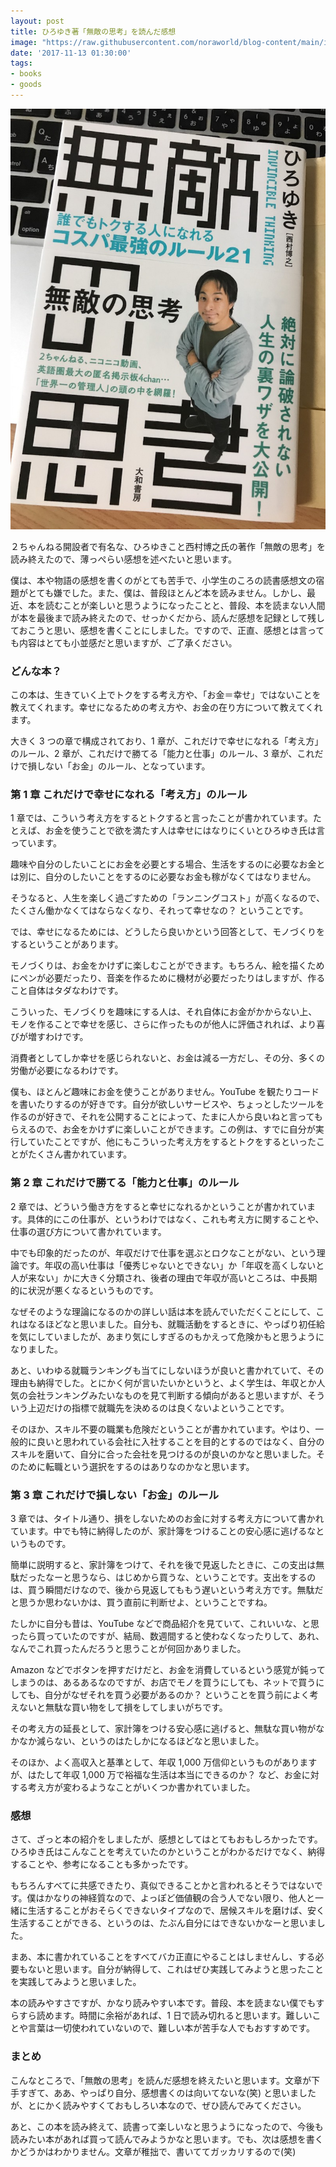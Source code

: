 ```yaml
---
layout: post
title: ひろゆき著「無敵の思考」を読んだ感想
image: "https://raw.githubusercontent.com/noraworld/blog-content/main/invincible-thinking-review/invincible_thinking.jpg"
date: '2017-11-13 01:30:00'
tags:
- books
- goods
---
```


![無敵の思考](https://raw.githubusercontent.com/noraworld/blog-content/main/invincible-thinking-review/invincible_thinking.jpg)

２ちゃんねる開設者で有名な、ひろゆきこと西村博之氏の著作「無敵の思考」を読み終えたので、薄っぺらい感想を述べたいと思います。

僕は、本や物語の感想を書くのがとても苦手で、小学生のころの読書感想文の宿題がとても嫌でした。また、僕は、普段ほとんど本を読みません。しかし、最近、本を読むことが楽しいと思うようになったことと、普段、本を読まない人間が本を最後まで読み終えたので、せっかくだから、読んだ感想を記録として残しておこうと思い、感想を書くことにしました。ですので、正直、感想とは言っても内容はとても小並感だと思いますが、ご了承ください。

### どんな本？
この本は、生きていく上でトクをする考え方や、「お金＝幸せ」ではないことを教えてくれます。幸せになるための考え方や、お金の在り方について教えてくれます。

大きく 3 つの章で構成されており、1 章が、これだけで幸せになれる「考え方」のルール、2 章が、これだけで勝てる「能力と仕事」のルール、3 章が、これだけで損しない「お金」のルール、となっています。

### 第 1 章 これだけで幸せになれる「考え方」のルール
1 章では、こういう考え方をするとトクすると言ったことが書かれています。たとえば、お金を使うことで欲を満たす人は幸せにはなりにくいとひろゆき氏は言っています。

趣味や自分のしたいことにお金を必要とする場合、生活をするのに必要なお金とは別に、自分のしたいことをするのに必要なお金も稼がなくてはなりません。

そうなると、人生を楽しく過ごすための「ランニングコスト」が高くなるので、たくさん働かなくてはならなくなり、それって幸せなの？ ということです。

では、幸せになるためには、どうしたら良いかという回答として、モノづくりをするということがあります。

モノづくりは、お金をかけずに楽しむことができます。もちろん、絵を描くためにペンが必要だったり、音楽を作るために機材が必要だったりはしますが、作ること自体はタダなわけです。

こういった、モノづくりを趣味にする人は、それ自体にお金がかからない上、モノを作ることで幸せを感じ、さらに作ったものが他人に評価されれば、より喜びが増すわけです。

消費者としてしか幸せを感じられないと、お金は減る一方だし、その分、多くの労働が必要になるわけです。

僕も、ほとんど趣味にお金を使うことがありません。YouTube を観たりコードを書いたりするのが好きです。自分が欲しいサービスや、ちょっとしたツールを作るのが好きで、それを公開することによって、たまに人から良いねと言ってもらえるので、お金をかけずに楽しいことができます。この例は、すでに自分が実行していたことですが、他にもこういった考え方をするとトクをするといったことがたくさん書かれています。

### 第 2 章 これだけで勝てる「能力と仕事」のルール
2 章では、どういう働き方をすると幸せになれるかということが書かれています。具体的にこの仕事が、というわけではなく、これも考え方に関することや、仕事の選び方について書かれています。

中でも印象的だったのが、年収だけで仕事を選ぶとロクなことがない、という理論です。年収の高い仕事は「優秀じゃないとできない」か「年収を高くしないと人が来ない」かに大きく分類され、後者の理由で年収が高いところは、中長期的に状況が悪くなるというものです。

なぜそのような理論になるのかの詳しい話は本を読んでいただくことにして、これはなるほどなと思いました。自分も、就職活動をするときに、やっぱり初任給を気にしていましたが、あまり気にしすぎるのもかえって危険かもと思うようになりました。

あと、いわゆる就職ランキングも当てにしないほうが良いと書かれていて、その理由も納得でした。とにかく何が言いたいかというと、よく学生は、年収とか人気の会社ランキングみたいなものを見て判断する傾向があると思いますが、そういう上辺だけの指標で就職先を決めるのは良くないよということです。

そのほか、スキル不要の職業も危険だということが書かれています。やはり、一般的に良いと思われている会社に入社することを目的とするのではなく、自分のスキルを磨いて、自分に合った会社を見つけるのが良いのかなと思いました。そのために転職という選択をするのはありなのかなと思います。

### 第 3 章 これだけで損しない「お金」のルール
3 章では、タイトル通り、損をしないためのお金に対する考え方について書かれています。中でも特に納得したのが、家計簿をつけることの安心感に逃げるなというものです。

簡単に説明すると、家計簿をつけて、それを後で見返したときに、この支出は無駄だったなーと思うなら、はじめから買うな、ということです。支出をするのは、買う瞬間だけなので、後から見返してももう遅いという考え方です。無駄だと思うか思わないかは、買う直前に判断せよ、ということですね。

たしかに自分も昔は、YouTube などで商品紹介を見ていて、これいいな、と思ったら買っていたのですが、結局、数週間すると使わなくなったりして、あれ、なんでこれ買ったんだろうと思うことが何回かありました。

Amazon などでボタンを押すだけだと、お金を消費しているという感覚が鈍ってしまうのは、あるあるなのですが、お店でモノを買うにしても、ネットで買うにしても、自分がなぜそれを買う必要があるのか？ ということを買う前によく考えないと無駄な買い物をして損をしてしまいがちです。

その考え方の延長として、家計簿をつける安心感に逃げると、無駄な買い物がなかなか減らない、というのはたしかになるほどなと思いました。

そのほか、よく高収入と基準として、年収 1,000 万信仰というものがありますが、はたして年収 1,000 万で裕福な生活は本当にできるのか？ など、お金に対する考え方が変わるようなことがいくつか書かれていました。

### 感想
さて、ざっと本の紹介をしましたが、感想としてはとてもおもしろかったです。ひろゆき氏はこんなことを考えていたのかということがわかるだけでなく、納得することや、参考になることも多かったです。

もちろんすべてに共感できたり、真似できることかと言われるとそうではないです。僕はかなりの神経質なので、よっぽど価値観の合う人でない限り、他人と一緒に生活することがおそらくできないタイプなので、居候スキルを磨けば、安く生活することができる、というのは、たぶん自分にはできないかなーと思いました。

まあ、本に書かれていることをすべてバカ正直にやることはしませんし、する必要もないと思います。自分が納得して、これはぜひ実践してみようと思ったことを実践してみようと思いました。

本の読みやすさですが、かなり読みやすい本です。普段、本を読まない僕でもすらすら読めます。時間に余裕があれば、1 日で読み切れると思います。難しいことや言葉は一切使われていないので、難しい本が苦手な人でもおすすめです。

### まとめ
こんなところで、「無敵の思考」を読んだ感想を終えたいと思います。文章が下手すぎて、ああ、やっぱり自分、感想書くのは向いてないな(笑) と思いましたが、とにかく読みやすくておもしろい本なので、ぜひ読んでみてください。

あと、この本を読み終えて、読書って楽しいなと思うようになったので、今後も読みたい本があれば買って読んでみようかなと思います。でも、次は感想を書くかどうかはわかりません。文章が稚拙で、書いててガッカリするので(笑)
